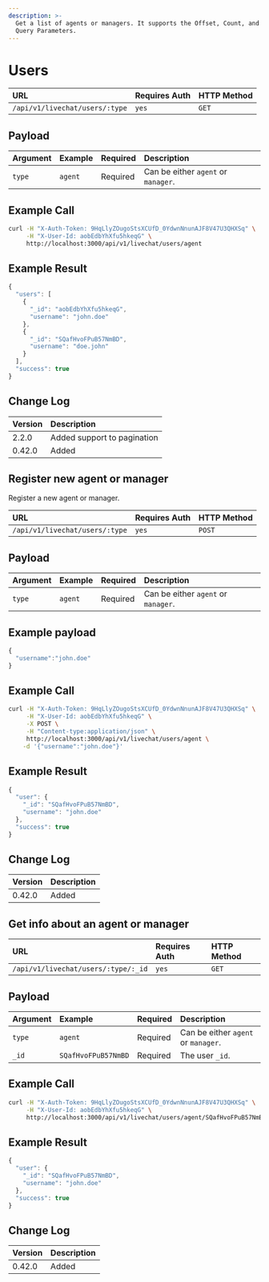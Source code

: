```yaml
---
description: >-
  Get a list of agents or managers. It supports the Offset, Count, and Sort
  Query Parameters.
---
```


# Users

| URL | Requires Auth | HTTP Method |
| :--- | :--- | :--- |
| `/api/v1/livechat/users/:type` | `yes` | `GET` |

## Payload

| Argument | Example | Required | Description |
| :--- | :--- | :--- | :--- |
| `type` | `agent` | Required | Can be either `agent` or `manager`. |

## Example Call

```bash
curl -H "X-Auth-Token: 9HqLlyZOugoStsXCUfD_0YdwnNnunAJF8V47U3QHXSq" \
     -H "X-User-Id: aobEdbYhXfu5hkeqG" \
     http://localhost:3000/api/v1/livechat/users/agent
```

## Example Result

```javascript
{
  "users": [
    {
      "_id": "aobEdbYhXfu5hkeqG",
      "username": "john.doe"
    },
    {
      "_id": "SQafHvoFPuB57NmBD",
      "username": "doe.john"
    }
  ],
  "success": true
}
```

## Change Log

| Version | Description |
| :--- | :--- |
| 2.2.0 | Added support to pagination |
| 0.42.0 | Added |

## Register new agent or manager

Register a new agent or manager.

| URL | Requires Auth | HTTP Method |
| :--- | :--- | :--- |
| `/api/v1/livechat/users/:type` | `yes` | `POST` |

## Payload

| Argument | Example | Required | Description |
| :--- | :--- | :--- | :--- |
| `type` | `agent` | Required | Can be either `agent` or `manager`. |

## Example payload

```javascript
{
  "username":"john.doe"
}
```

## Example Call

```bash
curl -H "X-Auth-Token: 9HqLlyZOugoStsXCUfD_0YdwnNnunAJF8V47U3QHXSq" \
     -H "X-User-Id: aobEdbYhXfu5hkeqG" \
     -X POST \
     -H "Content-type:application/json" \
     http://localhost:3000/api/v1/livechat/users/agent \
    -d '{"username":"john.doe"}'
```

## Example Result

```javascript
{
  "user": {
    "_id": "SQafHvoFPuB57NmBD",
    "username": "john.doe"
  },
  "success": true
}
```

## Change Log

| Version | Description |
| :--- | :--- |
| 0.42.0 | Added |

## Get info about an agent or manager

| URL | Requires Auth | HTTP Method |
| :--- | :--- | :--- |
| `/api/v1/livechat/users/:type/:_id` | `yes` | `GET` |

## Payload

| Argument | Example | Required | Description |
| :--- | :--- | :--- | :--- |
| `type` | `agent` | Required | Can be either `agent` or `manager`. |
| `_id` | `SQafHvoFPuB57NmBD` | Required | The user `_id`. |

## Example Call

```bash
curl -H "X-Auth-Token: 9HqLlyZOugoStsXCUfD_0YdwnNnunAJF8V47U3QHXSq" \
     -H "X-User-Id: aobEdbYhXfu5hkeqG" \
     http://localhost:3000/api/v1/livechat/users/agent/SQafHvoFPuB57NmBD
```

## Example Result

```javascript
{
  "user": {
    "_id": "SQafHvoFPuB57NmBD",
    "username": "john.doe"
  },
  "success": true
}
```

## Change Log

| Version | Description |
| :--- | :--- |
| 0.42.0 | Added |

## 

